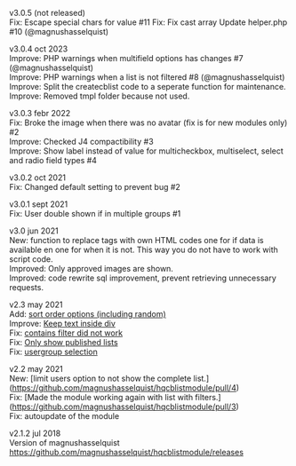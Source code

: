 v3.0.5 (not released)  
Fix: Escape special chars for value #11
Fix: Fix cast array Update helper.php #10 (@magnushasselquist) 

v3.0.4 oct 2023  
Improve: PHP warnings when multifield options has changes #7 (@magnushasselquist)  
Improve: PHP warnings when a list is not filtered #8 (@magnushasselquist)  
Improve: Split the createcblist code to a seperate function for maintenance.  
Improve: Removed tmpl folder because not used.  
  
v3.0.3 febr 2022  
Fix: Broke the image when there was no avatar (fix is for new modules only) #2  
Improve: Checked J4 compactibility #3  
Improve: Show label instead of value for multicheckbox, multiselect, select and radio field types #4  
  
v3.0.2 oct 2021  
Fix: Changed default setting to prevent bug #2  
  
v3.0.1 sept 2021  
Fix: User double shown if in multiple groups #1  
  
v3.0 jun 2021  
New: function to replace tags with own HTML codes one for if data is available en one for when it is not. This way you do not have to work with script code.  
Improved: Only approved images are shown.  
Improved: code rewrite sql improvement, prevent retrieving unnecessary requests.  

v2.3 may 2021  
Add: [sort order options (including random)](https://github.com/magnushasselquist/hqcblistmodule/pull/16)  
Improve: [Keep text inside div](https://github.com/magnushasselquist/hqcblistmodule/pull/13)  
Fix: [contains filter did not work](https://github.com/magnushasselquist/hqcblistmodule/pull/15)  
Fix: [Only show published lists](https://github.com/magnushasselquist/hqcblistmodule/pull/14)  
Fix: [usergroup selection](https://github.com/magnushasselquist/hqcblistmodule/pull/17)  

v2.2 may 2021  
New: [limit users option to not show the complete list.] (https://github.com/magnushasselquist/hqcblistmodule/pull/4)  
Fix: [Made the module working again with list with filters.] (https://github.com/magnushasselquist/hqcblistmodule/pull/3)  
Fix: autoupdate of the module  

v2.1.2 jul 2018  
Version of magnushasselquist https://github.com/magnushasselquist/hqcblistmodule/releases  
